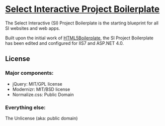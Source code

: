 ﻿# [Select Interactive Project Boilerplate](http://www.select-interactive.com)

The Select Interactive (SI) Project Boilerplate is the starting blueprint for all SI websites and web apps.

Built upon the initial work of [HTML5Boilerplate](http://html5boilerplate.com), the SI Project Boilerplate has been edited and configured for IIS7 and ASP.NET 4.0.

## License

### Major components:

* jQuery: MIT/GPL license
* Modernizr: MIT/BSD license
* Normalize.css: Public Domain

### Everything else:

The Unlicense (aka: public domain)